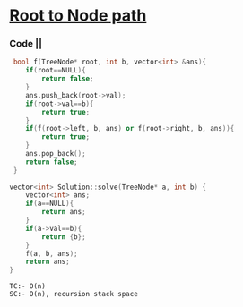 # [Root to Node path](https://www.interviewbit.com/problems/path-to-given-node/)

### Code ||

``` .cpp
 bool f(TreeNode* root, int b, vector<int> &ans){
    if(root==NULL){
        return false;
    }
    ans.push_back(root->val);
    if(root->val==b){
        return true;
    }
    if(f(root->left, b, ans) or f(root->right, b, ans)){
        return true;
    }
    ans.pop_back();
    return false;
 }
 
vector<int> Solution::solve(TreeNode* a, int b) {
    vector<int> ans;
    if(a==NULL){
        return ans;
    }
    if(a->val==b){
        return {b};
    }
    f(a, b, ans);
    return ans;
}
```

```
TC:- O(n)
SC:- O(n), recursion stack space
```
